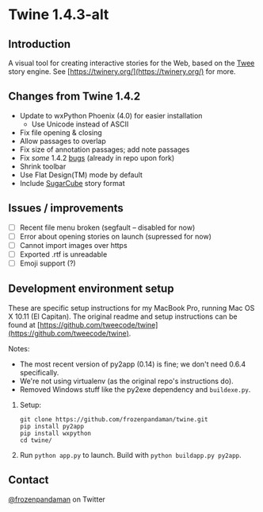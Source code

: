 # Twine 1.4.3-alt

## Introduction

A visual tool for creating interactive stories for the Web, based on the [Twee](https://github.com/tweecode/twee) story engine. See [https://twinery.org/](https://twinery.org/) for more.

## Changes from Twine 1.4.2

 * Update to wxPython Phoenix (4.0) for easier installation
   * Use Unicode instead of ASCII
 * Fix file opening & closing
 * Allow passages to overlap
 * Fix size of annotation passages; add note passages
 * Fix *some* 1.4.2 [bugs](https://twinery.org/wiki/twine_1.4.2_bugs) (already in repo upon fork)
 * Shrink toolbar
 * Use Flat Design(TM) mode by default
 * Include [SugarCube](https://www.motoslave.net/sugarcube/2/#downloads) story format

 ## Issues / improvements

 - [ ] Recent file menu broken (segfault – disabled for now)
 - [ ] Error about opening stories on launch (supressed for now)
 - [ ] Cannot import images over https
 - [ ] Exported .rtf is unreadable
 - [ ] Emoji support (?)

## Development environment setup

These are specific setup instructions for my MacBook Pro, running Mac OS X 10.11 (El Capitan). The original readme and setup instructions can be found at [https://github.com/tweecode/twine](https://github.com/tweecode/twine).

Notes:
 - The most recent version of py2app (0.14) is fine; we don't need 0.6.4 specifically.
 - We're not using virtualenv (as the original repo's instructions do).
 - Removed Windows stuff like the py2exe dependency and `buildexe.py`.

1. Setup:
   ```
   git clone https://github.com/frozenpandaman/twine.git
   pip install py2app
   pip install wxpython
   cd twine/
   ```

2. Run `python app.py` to launch. Build with `python buildapp.py py2app`.

## Contact

[@frozenpandaman](https://twitter.com/frozenpandaman) on Twitter